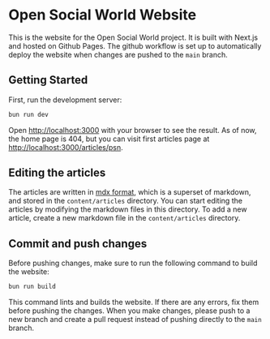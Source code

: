 # Open Social World Website
This is the website for the Open Social World project. It is built with Next.js and hosted on Github Pages.
The github workflow is set up to automatically deploy the website when changes are pushed to the `main` branch.

## Getting Started

First, run the development server:

```bash
bun run dev
```

Open [http://localhost:3000](http://localhost:3000) with your browser to see the result.
As of now, the home page is 404, but you can visit first articles page at [http://localhost:3000/articles/psn](http://localhost:3000/articles/psn).


## Editing the articles

The articles are written in [mdx format](https://mdxjs.com), which is a superset of markdown, and stored in the `content/articles` directory. You can start editing the articles by modifying the markdown files in this directory. To add a new article, create a new markdown file in the `content/articles` directory.

## Commit and push changes
Before pushing changes, make sure to run the following command to build the website:

```bash
bun run build
```

This command lints and builds the website. If there are any errors, fix them before pushing the changes.
When you make changes, please push to a new branch and create a pull request instead of pushing directly to the `main` branch.